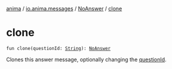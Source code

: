 [anima](../../index.md) / [io.anima.messages](../index.md) / [NoAnswer](index.md) / [clone](./clone.md)

# clone

`fun clone(questionId: `[`String`](https://kotlinlang.org/api/latest/jvm/stdlib/kotlin/-string/index.html)`): `[`NoAnswer`](index.md)

Clones this answer message, optionally changing the [questionId](../-answer-message/clone.md#io.anima.messages.AnswerMessage$clone(kotlin.String)/questionId).

